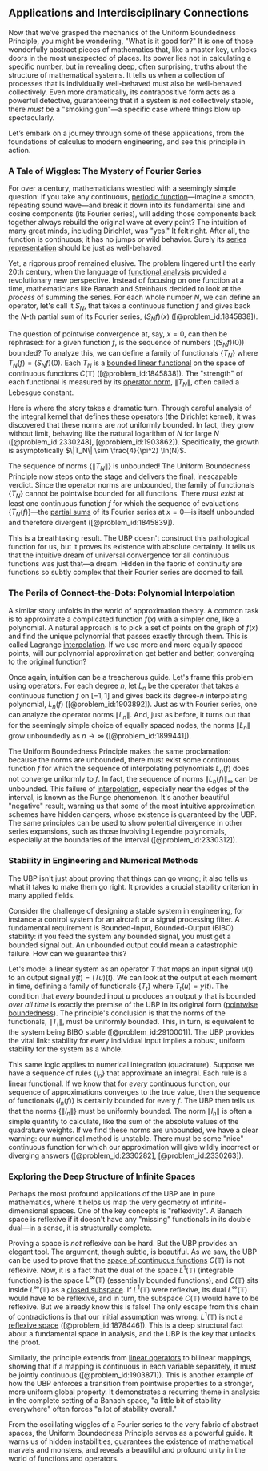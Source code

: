 ## Applications and Interdisciplinary Connections

Now that we’ve grasped the mechanics of the Uniform Boundedness Principle, you might be wondering, "What is it good for?" It is one of those wonderfully abstract pieces of mathematics that, like a master key, unlocks doors in the most unexpected of places. Its power lies not in calculating a specific number, but in revealing deep, often surprising, truths about the structure of mathematical systems. It tells us when a collection of processes that is individually well-behaved must also be well-behaved collectively. Even more dramatically, its contrapositive form acts as a powerful detective, guaranteeing that if a system is *not* collectively stable, there *must* be a "smoking gun"—a specific case where things blow up spectacularly.

Let’s embark on a journey through some of these applications, from the foundations of calculus to modern engineering, and see this principle in action.

### A Tale of Wiggles: The Mystery of Fourier Series

For over a century, mathematicians wrestled with a seemingly simple question: if you take any continuous, [periodic function](@article_id:197455)—imagine a smooth, repeating sound wave—and break it down into its fundamental sine and cosine components (its Fourier series), will adding those components back together always rebuild the original wave at every point? The intuition of many great minds, including Dirichlet, was "yes." It felt right. After all, the function is continuous; it has no jumps or wild behavior. Surely its [series representation](@article_id:175366) should be just as well-behaved.

Yet, a rigorous proof remained elusive. The problem lingered until the early 20th century, when the language of [functional analysis](@article_id:145726) provided a revolutionary new perspective. Instead of focusing on one function at a time, mathematicians like Banach and Steinhaus decided to look at the *process* of summing the series. For each whole number $N$, we can define an operator, let's call it $S_N$, that takes a continuous function $f$ and gives back the $N$-th partial sum of its Fourier series, $(S_N f)(x)$ ([@problem_id:1845838]).

The question of pointwise convergence at, say, $x=0$, can then be rephrased: for a given function $f$, is the sequence of numbers $((S_N f)(0))$ bounded? To analyze this, we can define a family of functionals $\{T_N\}$ where $T_N(f) = (S_N f)(0)$. Each $T_N$ is a [bounded linear functional](@article_id:142574) on the space of continuous functions $C(\mathbb{T})$ ([@problem_id:1845838]). The "strength" of each functional is measured by its [operator norm](@article_id:145733), $\|T_N\|$, often called a Lebesgue constant.

Here is where the story takes a dramatic turn. Through careful analysis of the integral kernel that defines these operators (the Dirichlet kernel), it was discovered that these norms are *not* uniformly bounded. In fact, they grow without limit, behaving like the natural logarithm of $N$ for large $N$ ([@problem_id:2330248], [@problem_id:1903862]). Specifically, the growth is asymptotically $\|T_N\| \sim \frac{4}{\pi^2} \ln(N)$.

The sequence of norms $\{\|T_N\|\}$ is unbounded! The Uniform Boundedness Principle now steps onto the stage and delivers the final, inescapable verdict. Since the operator norms are unbounded, the family of functionals $\{T_N\}$ cannot be pointwise bounded for all functions. There *must exist* at least one continuous function $f$ for which the sequence of evaluations $\{T_N(f)\}$—the [partial sums](@article_id:161583) of its Fourier series at $x=0$—is itself unbounded and therefore divergent ([@problem_id:1845839]).

This is a breathtaking result. The UBP doesn't construct this pathological function for us, but it proves its existence with absolute certainty. It tells us that the intuitive dream of universal convergence for all continuous functions was just that—a dream. Hidden in the fabric of continuity are functions so subtly complex that their Fourier series are doomed to fail.

### The Perils of Connect-the-Dots: Polynomial Interpolation

A similar story unfolds in the world of approximation theory. A common task is to approximate a complicated function $f(x)$ with a simpler one, like a polynomial. A natural approach is to pick a set of points on the graph of $f(x)$ and find the unique polynomial that passes exactly through them. This is called Lagrange [interpolation](@article_id:275553). If we use more and more equally spaced points, will our polynomial approximation get better and better, converging to the original function?

Once again, intuition can be a treacherous guide. Let's frame this problem using operators. For each degree $n$, let $L_n$ be the operator that takes a continuous function $f$ on $[-1,1]$ and gives back its degree-$n$ interpolating polynomial, $L_n(f)$ ([@problem_id:1903892]). Just as with Fourier series, one can analyze the operator norms $\|L_n\|$. And, just as before, it turns out that for the seemingly simple choice of equally spaced nodes, the norms $\|L_n\|$ grow unboundedly as $n \to \infty$ ([@problem_id:1899441]).

The Uniform Boundedness Principle makes the same proclamation: because the norms are unbounded, there must exist some continuous function $f$ for which the sequence of interpolating polynomials $L_n(f)$ does not converge uniformly to $f$. In fact, the sequence of norms $\|L_n(f)\|_\infty$ can be unbounded. This failure of [interpolation](@article_id:275553), especially near the edges of the interval, is known as the Runge phenomenon. It's another beautiful "negative" result, warning us that some of the most intuitive approximation schemes have hidden dangers, whose existence is guaranteed by the UBP. The same principles can be used to show potential divergence in other series expansions, such as those involving Legendre polynomials, especially at the boundaries of the interval ([@problem_id:2330312]).

### Stability in Engineering and Numerical Methods

The UBP isn't just about proving that things can go wrong; it also tells us what it takes to make them go right. It provides a crucial stability criterion in many applied fields.

Consider the challenge of designing a stable system in engineering, for instance a control system for an aircraft or a signal processing filter. A fundamental requirement is Bounded-Input, Bounded-Output (BIBO) stability: if you feed the system any bounded signal, you must get a bounded signal out. An unbounded output could mean a catastrophic failure. How can we guarantee this?

Let's model a linear system as an operator $T$ that maps an input signal $u(t)$ to an output signal $y(t) = (Tu)(t)$. We can look at the output at each moment in time, defining a family of functionals $\{T_t\}$ where $T_t(u) = y(t)$. The condition that *every* bounded input $u$ produces an output $y$ that is bounded *over all time* is exactly the premise of the UBP in its original form ([pointwise boundedness](@article_id:141393)). The principle's conclusion is that the norms of the functionals, $\|T_t\|$, must be uniformly bounded. This, in turn, is equivalent to the system being BIBO stable ([@problem_id:2910001]). The UBP provides the vital link: stability for every individual input implies a robust, uniform stability for the system as a whole.

This same logic applies to numerical integration (quadrature). Suppose we have a sequence of rules $\{I_n\}$ that approximate an integral. Each rule is a linear functional. If we know that for *every* continuous function, our sequence of approximations converges to the true value, then the sequence of functionals $\{I_n(f)\}$ is certainly bounded for every $f$. The UBP then tells us that the norms $\{\|I_n\|\}$ must be uniformly bounded. The norm $\|I_n\|$ is often a simple quantity to calculate, like the sum of the absolute values of the quadrature weights. If we find these norms are unbounded, we have a clear warning: our numerical method is unstable. There must be some "nice" continuous function for which our approximation will give wildly incorrect or diverging answers ([@problem_id:2330282], [@problem_id:2330263]).

### Exploring the Deep Structure of Infinite Spaces

Perhaps the most profound applications of the UBP are in pure mathematics, where it helps us map the very geometry of infinite-dimensional spaces. One of the key concepts is "reflexivity". A Banach space is reflexive if it doesn't have any "missing" functionals in its double dual—in a sense, it is structurally complete.

Proving a space is *not* reflexive can be hard. But the UBP provides an elegant tool. The argument, though subtle, is beautiful. As we saw, the UBP can be used to prove that the [space of continuous functions](@article_id:149901) $C(\mathbb{T})$ is not reflexive. Now, it is a fact that the dual of the space $L^1(\mathbb{T})$ (integrable functions) is the space $L^\infty(\mathbb{T})$ (essentially bounded functions), and $C(\mathbb{T})$ sits inside $L^\infty(\mathbb{T})$ as a [closed subspace](@article_id:266719). If $L^1(\mathbb{T})$ were reflexive, its dual $L^\infty(\mathbb{T})$ would have to be reflexive, and in turn, the subspace $C(\mathbb{T})$ would have to be reflexive. But we already know this is false! The only escape from this chain of contradictions is that our initial assumption was wrong: $L^1(\mathbb{T})$ is not a [reflexive space](@article_id:264781) ([@problem_id:1878446]). This is a deep structural fact about a fundamental space in analysis, and the UBP is the key that unlocks the proof.

Similarly, the principle extends from [linear operators](@article_id:148509) to bilinear mappings, showing that if a mapping is continuous in each variable separately, it must be jointly continuous ([@problem_id:1903871]). This is another example of how the UBP enforces a transition from pointwise properties to a stronger, more uniform global property. It demonstrates a recurring theme in analysis: in the complete setting of a Banach space, "a little bit of stability everywhere" often forces "a lot of stability overall."

From the oscillating wiggles of a Fourier series to the very fabric of abstract spaces, the Uniform Boundedness Principle serves as a powerful guide. It warns us of hidden instabilities, guarantees the existence of mathematical marvels and monsters, and reveals a beautiful and profound unity in the world of functions and operators.
